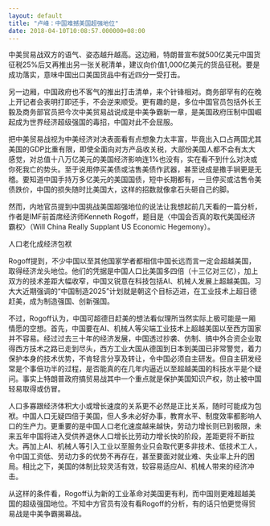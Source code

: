 ```yaml
---
layout: default
title: "卢峰：中国难撼美国超强地位"
date: 2018-04-10T10:08:57.000000+08:00
---
```


中美贸易战双方的语气、姿态越升越高。这边厢，特朗普宣布就500亿美元中国货征税25%后又再推出另一张关税清单，建议向价值1,000亿美元的货品征税。要是成功落实，意味中国出口美国货品中有近四分一受打击。

另一边厢，中国政府也不客气的推出打击清单，来个针锋相对。商务部罕有的在晚上开记者会表明打即还手，不会逆来顺受。更有趣的是，多位中国官员包括外长王毅及商务部官员把今次中美贸易战说成是中美争霸新一章，是美国政府压制中国崛起成为世界经济超级强国的毒招，中国对此不会屈服。

把中美贸易战视为中美经济对决表面看有点想象力太丰富，毕竟出入口占两国尤其美国的GDP比重有限，即使全面向对方产品收关税，大部份美国人都不会有太大感觉，对总值十八万亿美元的美国经济影响连1%也没有，实在看不到什么对决或你死我亡的势头。至于说用停买美债或沽售美债作武器，甚至说成是撒手锏更是无稽。要知道中国手持万多亿美元的美国国债，短中长期都有，一旦停买或沽售令美债跌价，中国的损失随时比美国大，这样的招数就像拿石头砸自己的脚。

然而，内地官员提到中国挑战美国超强地位的说法让我想起前几天看的一篇分析，作者是IMF前首席经济师Kenneth Rogoff，题目是〈中国会否真的取代美国经济霸权〉（Will China Really Supplant US Economic Hegemony）。

人口老化成经济包袱

Rogoff提到，不少中国以至其他国家学者都相信中国长远而言一定会超越美国，取得经济龙头地位。他们的凭据是中国人口比美国多四倍（十三亿对三亿），加上双方的技术差距大幅收窄，中国又锐意在科技包括AI、机械人发展上超越美国。习大大近期强调的“中国制造2025”计划就是朝这个目标迈进，在工业技术上超日德赶美，成为制造强国、创新强国。

不过，Rogoff认为，中国可超德日赶美的想法看似理所当然实际上极可能是一厢情愿的空想。首先，中国要在AI、机械人等尖端工业技术上超越美国以至西方国家并不容易。经过过去三十年的经济发展，中国透过抄袭、仿制、搞中外合资企业取得西方技术之路已走到尽头，西方工业大国从德国到日本到美国已非常警觉，着力保护本身的技术优势，不肯轻言分享及转让，令中国必须自主研发。但自主研发经常是个事倍功半的过程，是否能真的在几年内逼近以至超越美国的科技水平是个疑问。事实上特朗普政府搞贸易战其中一个重点就是保护美国知识产权，防止被中国轻易取得或仿冒。

人口多寡跟经济体积大小或增长速度的关系更不必然是正比关系，随时可能成为包袱。中国人口无疑四倍于美国，但人多未必好办事，教育水平、制度效率都影响人口的生产力。更重要的是中国人口老化速度越来越快，劳动力增长则已到极限，未来五年中国将进入受供养退休人口增长比劳动力增长快的阶段，差距更将不断拉大。再加上AI、机械人等引入工业以至服务业只会取代更多非技术、低技术工人，令中国工资低、劳动力多的优势不再存在，甚至要面对就业难、失业率上升的困局。相比之下，美国的体制比较灵活有效，较容易适应AI、机械人带来的经济冲击。

从这样的条件看，Rogoff认为新的工业革命对美国更有利，而中国则更难超越美国的超级强国地位。不知中方官员有没有看Rogoff的分析，有的话只怕更觉得贸易战是中美争霸揭幕战。

